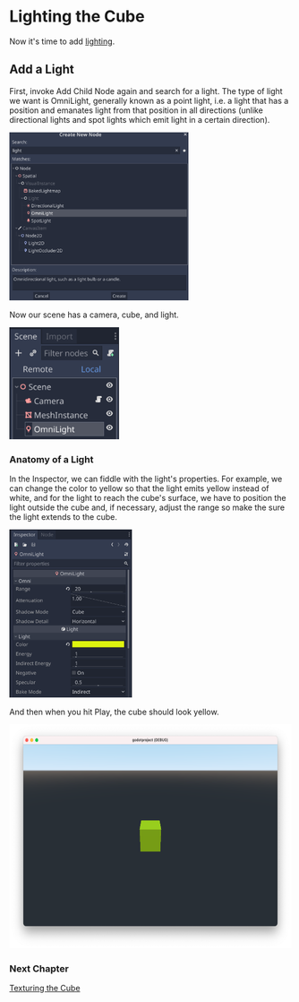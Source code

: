 # Lighting the Cube

Now it's time to add [lighting](https://docs.godotengine.org/en/stable/tutorials/3d/lights_and_shadows.html).

## Add a Light

First, invoke Add Child Node again and search for a light.
The type of light we want is OmniLight, generally known as a point light,
i.e. a light that has a position and emanates light from that position in all directions
(unlike directional lights and spot lights which emit light in a certain direction).

<img src="images/createlight.png" height="300">

Now our scene has a camera, cube, and light.

<img src="images/lightscene.png" height="200">

### Anatomy of a Light

In the Inspector, we can fiddle with the light's properties. For example, we can change the color to yellow so that the light emits yellow instead of white, and for the light to reach the cube's surface, we have to position the light outside the cube and, if necessary, adjust the range so make the sure the light extends to the cube.

<img src="images/light.png" height="300">

And then when you hit Play, the cube should look yellow.

<img src="images/yellowcube.png" height="400">

### Next Chapter

[Texturing the Cube](../chapter05/README.md)

